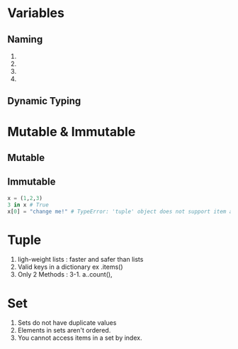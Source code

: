 # Variables

## Naming
1. 
2. 
3. 
4. 

## Dynamic Typing

# Mutable & Immutable
## Mutable
## Immutable
```python
x = (1,2,3)
3 in x # True
x[0] = "change me!" # TypeError: 'tuple' object does not support item assignment
```
# Tuple
1. ligh-weight lists : faster and safer than lists
2. Valid keys in a dictionary ex .items() 
3. Only 2 Methods : 
3-1. a..count(), 
# Set

1. Sets do not have duplicate values
2. Elements in sets aren't ordered.
3. You cannot access items in a set by index.
